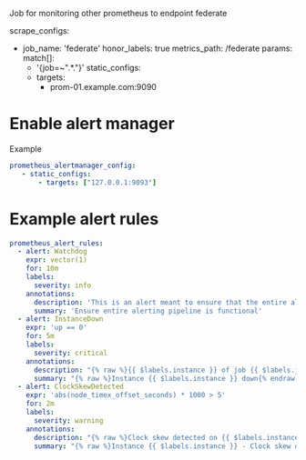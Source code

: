 Job for monitoring other prometheus to endpoint federate

scrape_configs:
  - job_name: 'federate'
    honor_labels: true
    metrics_path: /federate
    params:
      match[]:
      - '{job=~".*."}'
    static_configs:
    - targets:
      - prom-01.example.com:9090

# Enable alert manager
Example 
```yaml
prometheus_alertmanager_config:
   - static_configs:
       - targets: ["127.0.0.1:9093"]
```

# Example alert rules

```yaml
prometheus_alert_rules:
  - alert: Watchdog
    expr: vector(1)
    for: 10m
    labels:
      severity: info
    annotations:
      description: 'This is an alert meant to ensure that the entire alerting pipeline is functional. '
      summary: 'Ensure entire alerting pipeline is functional'
  - alert: InstanceDown
    expr: 'up == 0'
    for: 5m
    labels:
      severity: critical
    annotations:
      description: "{% raw %}{{ $labels.instance }} of job {{ $labels.job }} has been down for more than 5 minutes.{% endraw %}"
      summary: "{% raw %}Instance {{ $labels.instance }} down{% endraw %}"
  - alert: ClockSkewDetected
    expr: 'abs(node_timex_offset_seconds) * 1000 > 5'
    for: 2m
    labels:
      severity: warning
    annotations:
      description: "{% raw %}Clock skew detected on {{ $labels.instance }}. Ensure NTP is configured correctly on this host.{% endraw %}"
      summary: "{% raw %}Instance {{ $labels.instance }} - Clock skew detected{% endraw %}"
```